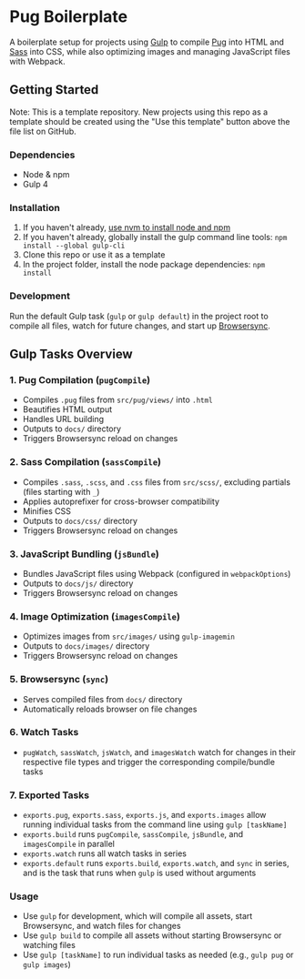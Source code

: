 # Pug Boilerplate

A boilerplate setup for projects using [Gulp](https://gulpjs.com/) to compile [Pug](https://pugjs.org/) into HTML and [Sass](https://sass-lang.com/) into CSS, while also optimizing images and managing JavaScript files with Webpack.

## Getting Started

Note: This is a template repository. New projects using this repo as a template should be created using the "Use this template" button above the file list on GitHub.

### Dependencies
* Node & npm
* Gulp 4

### Installation
1. If you haven't already, [use nvm to install node and npm](https://www.codementor.io/mercurial/how-to-install-node-js-on-macos-sierra-mphz41ekk)
2. If you haven't already, globally install the gulp command line tools: `npm install --global gulp-cli`
3. Clone this repo or use it as a template
4. In the project folder, install the node package dependencies: `npm install`

### Development
Run the default Gulp task (`gulp` or `gulp default`) in the project root to compile all files, watch for future changes, and start up [Browsersync](https://browsersync.io/).

## Gulp Tasks Overview

### 1. Pug Compilation (`pugCompile`)
- Compiles `.pug` files from `src/pug/views/` into `.html`
- Beautifies HTML output
- Handles URL building
- Outputs to `docs/` directory
- Triggers Browsersync reload on changes

### 2. Sass Compilation (`sassCompile`)
- Compiles `.sass`, `.scss`, and `.css` files from `src/scss/`, excluding partials (files starting with `_`)
- Applies autoprefixer for cross-browser compatibility
- Minifies CSS
- Outputs to `docs/css/` directory
- Triggers Browsersync reload on changes

### 3. JavaScript Bundling (`jsBundle`)
- Bundles JavaScript files using Webpack (configured in `webpackOptions`)
- Outputs to `docs/js/` directory
- Triggers Browsersync reload on changes

### 4. Image Optimization (`imagesCompile`)
- Optimizes images from `src/images/` using `gulp-imagemin`
- Outputs to `docs/images/` directory
- Triggers Browsersync reload on changes

### 5. Browsersync (`sync`)
- Serves compiled files from `docs/` directory
- Automatically reloads browser on file changes

### 6. Watch Tasks
- `pugWatch`, `sassWatch`, `jsWatch`, and `imagesWatch` watch for changes in their respective file types and trigger the corresponding compile/bundle tasks

### 7. Exported Tasks
- `exports.pug`, `exports.sass`, `exports.js`, and `exports.images` allow running individual tasks from the command line using `gulp [taskName]`
- `exports.build` runs `pugCompile`, `sassCompile`, `jsBundle`, and `imagesCompile` in parallel
- `exports.watch` runs all watch tasks in series
- `exports.default` runs `exports.build`, `exports.watch`, and `sync` in series, and is the task that runs when `gulp` is used without arguments

### Usage
- Use `gulp` for development, which will compile all assets, start Browsersync, and watch files for changes
- Use `gulp build` to compile all assets without starting Browsersync or watching files
- Use `gulp [taskName]` to run individual tasks as needed (e.g., `gulp pug` or `gulp images`)
